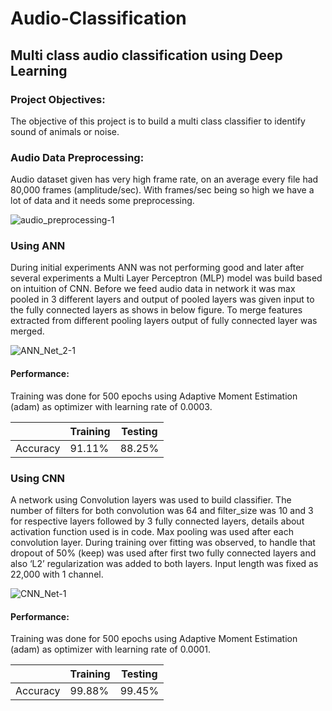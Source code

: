 # Audio-Classification
## Multi class audio classification using Deep Learning

### Project Objectives: 
The objective of this project is to build a multi class classifier to identify sound
of animals or noise.

### Audio Data Preprocessing:

Audio dataset given has very high frame rate, on an average every file had 80,000 frames (amplitude/sec). With frames/sec being so high we have a lot of data and it needs some preprocessing. 

![audio_preprocessing-1](https://user-images.githubusercontent.com/77045044/182619587-99dc553a-ce26-4141-8b1a-eff38925a489.png)

### Using ANN

During initial experiments ANN was not performing good and later after several experiments a Multi Layer Perceptron (MLP) model was build based on intuition of CNN. Before we feed audio data in network it was max pooled in 3 different layers and output of pooled layers was given input to the fully connected layers as shows in below figure. To merge features extracted from different pooling layers output of fully connected layer was merged.

![ANN_Net_2-1](https://user-images.githubusercontent.com/77045044/182619056-2e7a66e6-148c-4141-aae6-38edcc9f9000.png)

#### Performance: 

Training was done for 500 epochs using Adaptive Moment Estimation (adam) as optimizer with learning rate of 0.0003.

|            | Training           | Testing        |
|-----| ------------- |:-------------:|
|Accuracy   | 91.11%      | 88.25%       |


### Using CNN

A network using Convolution layers was used to build classifier. The number of filters for both convolution was 64 and filter_size was 10 and 3 for respective layers followed by 3 fully connected layers, details about activation function used is in code. Max pooling was used after each convolution layer. During training over fitting was observed, to handle that dropout of 50% (keep) was used after first two fully connected layers and also ‘L2’ regularization was added to both layers. Input length was fixed as 22,000 with 1 channel. 

![CNN_Net-1](https://user-images.githubusercontent.com/77045044/182619414-e20ba6a5-9969-40fc-87b7-190e3c07d638.png)

#### Performance: 

Training was done for 500 epochs using Adaptive Moment Estimation (adam) as optimizer with learning rate of 0.0001. 


|            | Training           | Testing        |
|-----| ------------- |:-------------:|
|Accuracy   | 99.88%      | 99.45%       |
